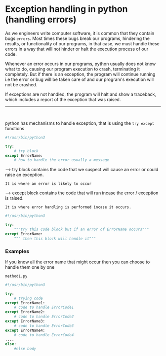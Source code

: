 # Exception handling in python (handling errors)

As we engineers write computer software, it is common that they contain bugs `errors`. Most times these bugs break our programs, hindering the results, or functionality of our programs, in that case, we must handle these errors in a way that will not hinder or halt the execution process of our code.

Whenever an error occurs in our programs, python usually does not know what to do, causing our program execution to crash, terminating it completely. But if there is an exception, the program will continue running i.e the error or bug will be taken care of and our program's execution will not be crashed.

If exceptions are not handled, the program will halt and show a traceback, which includes a report of the exception that was raised.

<hr>
<br>

python has mechanisms to handle exception, that is using the `try except` functions

```py
#!/usr/bin/python3

try:
    # try block
except ErrorName:
    # how to handle the error usually a message
```
--> try block contains the code that we suspect will cause an error or could raise an exception.

`It is where an error is likely to occur`

--> except block contains the code that will run incase the error / exception is raised.

`It is where error handling is performed incase it occurs.`

```py
#!/usr/bin/python3

try:
    """try this code block but if an error of ErrorName occurs"""
except ErrorName:
    """ then this block will handle it"""
```

### Examples

If you know all the error name that might occur then you can choose to handle them one by one

`method1.py`
```py
#!/usr/bin/python3

try:
    # trying code
except ErrorName1:
    # code to handle ErrorCode1
except ErrorName2:
    # code to handle ErrorCode2
except ErrorName3:
    # code to handle ErrorCode3
except ErrorName4:
    # code to handle ErrorCode4
....
else:
    #else body
```